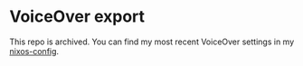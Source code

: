 # VoiceOver export

This repo is archived.
You can find my most recent VoiceOver settings in my [nixos-config](https://github.com/sempruijs/nixos-config).
